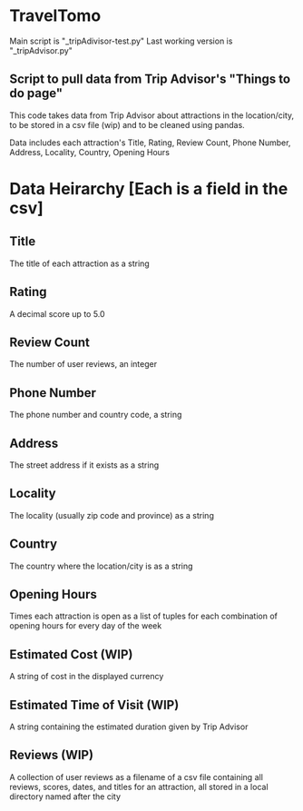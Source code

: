 # TravelTomo
Main script is "_tripAdivisor-test.py"
Last working version is "_tripAdvisor.py"

## Script to pull data from Trip Advisor's "Things to do page"
This code takes data from Trip Advisor about attractions in the location/city, to be
stored in a csv file (wip) and to be cleaned using pandas.

Data includes each attraction's Title, Rating, Review Count, Phone Number, Address, Locality, Country, Opening Hours

# Data Heirarchy [Each is a field in the csv]

## Title
 The title of each attraction as a string
## Rating
 A decimal score up to 5.0
## Review Count
 The number of user reviews, an integer
## Phone Number
 The phone number and country code, a string
## Address
 The street address if it exists as a string
## Locality
 The locality (usually zip code and province) as a string
## Country
 The country where the location/city is as a string
## Opening Hours
 Times each attraction is open as a list of tuples for each combination
 of opening hours for every day of the week
## Estimated Cost (WIP)
 A string of cost in the displayed currency
## Estimated Time of Visit (WIP)
 A string containing the estimated duration given by Trip Advisor
## Reviews (WIP)
 A collection of user reviews as a filename of a csv file containing all reviews, scores,
 dates, and titles for an attraction, all stored in a local directory named after the city
